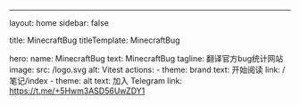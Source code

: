 ---
layout: home
sidebar: false

title: MinecraftBug
titleTemplate: MinecraftBug

hero:
  name: MinecraftBug
  text: MinecraftBug
  tagline: 翻译官方bug统计网站
  image:
    src: /logo.svg
    alt: Vitest
  actions:
    - theme: brand
      text: 开始阅读
      link: /笔记/index
    - theme: alt
      text: 加入 Telegram
      link: https://t.me/+5Hwm3ASD56UwZDY1

<HomePage />

